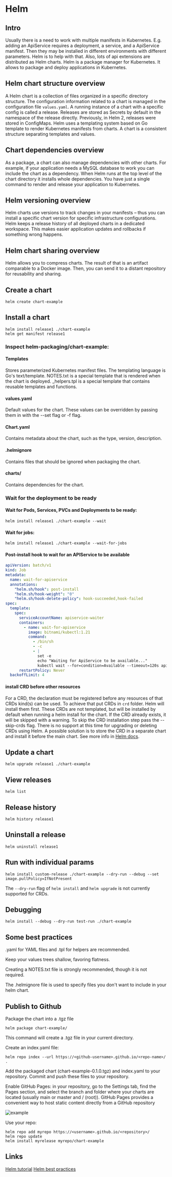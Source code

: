 # Helm

## Intro
Usually there is a need to work with multiple manifests in Kubernetes. 
E.g. adding an ApiService requires a deployment, a service, and a ApiService manifest.
Then they may be installed in different environments with different parameters.
Helm is to help with that. Also, lots of api extensions are distributed as Helm charts.
Helm is a package manager for Kubernetes. It allows to package and deploy applications in Kubernetes.

## Helm chart structure overview
A Helm chart is a collection of files organized in a specific directory structure.
The configuration information related to a chart is managed in the configuration file `values.yaml`.
A running instance of a chart with a specific config is called a release.
Releases are stored as Secrets by default in the namespace of the release directly. Previously, in Helm 2, releases were stored in ConfigMaps.
Helm uses a templating system based on Go template to render Kubernetes manifests from charts.
A chart is a consistent structure separating templates and values.

## Chart dependencies overview
As a package, a chart can also manage dependencies with other charts.
For example, if your application needs a MySQL database to work you can include the chart as a dependency.
When Helm runs at the top level of the chart directory it installs whole dependencies.
You have just a single command to render and release your application to Kubernetes.

## Helm versioning overview
Helm charts use versions to track changes in your manifests – thus you can install a specific chart version for specific infrastructure configurations.
Helm keeps a release history of all deployed charts in a dedicated workspace.
This makes easier application updates and rollbacks if something wrong happens.

## Helm chart sharing overview
Helm allows you to compress charts.
The result of that is an artifact comparable to a Docker image.
Then, you can send it to a distant repository for reusability and sharing.

## Create a chart
```commandline
helm create chart-example
```

## Install a chart
```commandline
helm install release1 ./chart-example
helm get manifest release1
```

### Inspect helm-packaging/chart-example:
#### Templates
Stores parameterized Kubernetes manifest files. The templating language is Go's text/template.
NOTES.txt is a special template that is rendered when the chart is deployed.
_helpers.tpl is a special template that contains reusable templates and functions.
#### values.yaml
Default values for the chart. These values can be overridden by passing them in with the --set flag or -f flag.
#### Chart.yaml
Contains metadata about the chart, such as the type, version, description.
#### .helmignore
Contains files that should be ignored when packaging the chart.
#### charts/
Contains dependencies for the chart.

### Wait for the deployment to be ready
#### Wait for Pods, Services, PVCs and Deployments to be ready:
```commandline
helm install release1 ./chart-example --wait
```
#### Wait for jobs:
```commandline
helm install release1 ./chart-example --wait-for-jobs
```
#### Post-install hook to wait for an APIService to be available
```yaml
apiVersion: batch/v1
kind: Job
metadata:
  name: wait-for-apiservice
  annotations:
    "helm.sh/hook": post-install
    "helm.sh/hook-weight": "0"
    "helm.sh/hook-delete-policy": hook-succeeded,hook-failed
spec:
  template:
    spec:
      serviceAccountName: apiservice-waiter
      containers:
        - name: wait-for-apiservice
          image: bitnami/kubectl:1.21
          command:
            - /bin/sh
            - -c
            - |
              set -e
              echo "Waiting for ApiService to be available..."
              kubectl wait --for=condition=Available --timeout=120s apiservice v1alpha1.example.com
      restartPolicy: Never
  backoffLimit: 4
```

#### install CRD before other resources
For a CRD, the declaration must be registered before any resources of that CRDs kind(s) can be used. 
To achieve that put CRDs in `crd` folder. Helm will install them first.
These CRDs are not templated, but will be installed by default when running a helm install for the chart. 
If the CRD already exists, it will be skipped with a warning. 
To skip the CRD installation step pass the --skip-crds flag.
There is no support at this time for upgrading or deleting CRDs using Helm.
A possible solution is to store the CRD in a separate chart and install it before the main chart.
See more info in [Helm docs](https://helm.sh/docs/chart_best_practices/custom_resource_definitions/).

## Update a chart
```commandline
helm upgrade release1 ./chart-example
```

## View releases
```commandline
helm list
```

## Release history
```commandline
helm history release1
```

## Uninstall a release
```commandline
helm uninstall release1
```

## Run with individual params
```commandline
helm install custom-release ./chart-example --dry-run --debug --set image.pullPolicy=IfNotPresent
```
The `--dry-run` flag of `helm install` and `helm upgrade` is not currently supported for CRDs.

## Debugging
```commandline
helm install --debug --dry-run test-run ./chart-example
```

## Some best practices
.yaml for YAML files and .tpl for helpers are recommended.

Keep your values trees shallow, favoring flatness.

Creating a NOTES.txt file is strongly recommended, though it is not required.

The .helmignore file is used to specify files you don't want to include in your helm chart.

## Publish to Github
Package the chart into a .tgz file
```commandline
helm package chart-example/
```
This command will create a .tgz file in your current directory.

Create an index.yaml file:
```commandline
helm repo index --url https://<github-username>.github.io/<repo-name>/ .
```

Add the packaged chart (chart-example-0.1.0.tgz) and index.yaml to your repository.
Commit and push these files to your repository.

Enable GitHub Pages: in your repository, go to the Settings tab, find the Pages section, and select the branch and folder where your charts are located (usually main or master and / (root)).
GitHub Pages provides a convenient way to host static content directly from a GitHub repository

![example](github-pages.png)

Use your repo:
```commandline
helm repo add myrepo https://<username>.github.io/<repository>/
helm repo update
helm install myrelease myrepo/chart-example
```
## Links
[Helm tutorial](https://helm.sh/docs/chart_template_guide/getting_started/)
[Helm best practices](https://helm.sh/docs/chart_best_practices/)
